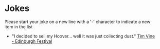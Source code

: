 # Jokes

Please start your joke on a new line with a '-' character to indicate a new item in the list

 - "I decided to sell my Hoover... well it was just collecting dust." [Tim Vine - Edinburgh Festival](https://www.bbc.co.uk/news/uk-scotland-edinburgh-east-fife-28838287)

